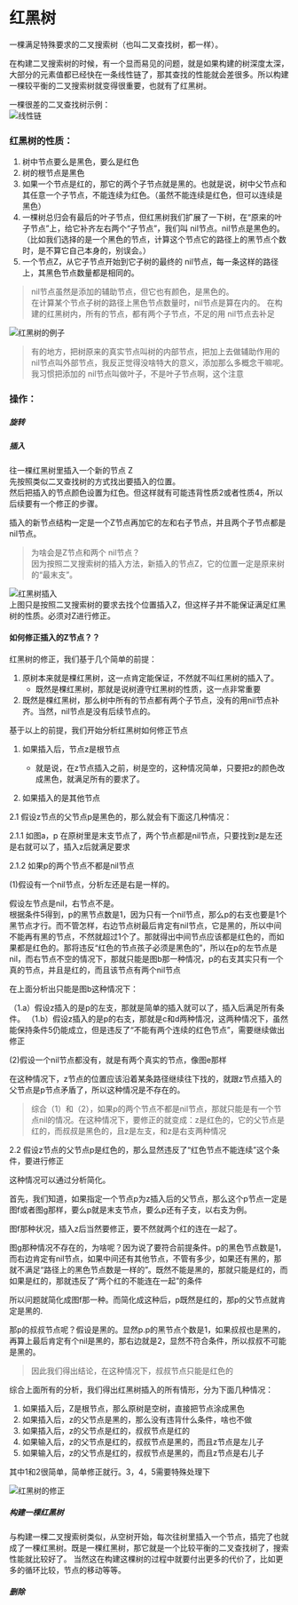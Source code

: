 # 红黑树

一棵满足特殊要求的二叉搜索树（也叫二叉查找树，都一样）。

在构建二叉搜索树的时候，有一个显而易见的问题，就是如果构建的树深度太深，大部分的元素值都已经快在一条线性链了，那其查找的性能就会差很多。所以构建一棵较平衡的二叉搜索树就变得很重要，也就有了红黑树。

一棵很差的二叉查找树示例：  
![线性链](./img/线性链.png)

### 红黑树的性质：

1. 树中节点要么是黑色，要么是红色
2. 树的根节点是黑色
3. 如果一个节点是红的，那它的两个子节点就是黑的。也就是说，树中父节点和其任意一个子节点，不能连续为红色。（虽然不能连续是红色，但可以连续是黑色）
4. 一棵树总归会有最后的叶子节点，但红黑树我们扩展了一下树，在“原来的叶子节点”上，给它补齐左右两个“子节点”，我们叫 nil节点。nil节点是黑色的。（比如我们选择的是一个黑色的节点，计算这个节点它的路径上的黑节点个数时，是不算它自己本身的，别误会。）
5. 一个节点Z，从它子节点开始到它子树的最终的 nil节点，每一条这样的路径上，其黑色节点数量都是相同的。  

> nil节点虽然是添加的辅助节点，但它也有颜色，是黑色的。  
> 在计算某个节点子树的路径上黑色节点数量时，nil节点是算在内的。
> 在构建的红黑树内，所有的节点，都有两个子节点，不足的用 nil节点去补足

![红黑树的例子](./img/红黑树的例子.png)

> 有的地方，把树原来的真实节点叫树的内部节点，把加上去做辅助作用的 nil节点叫外部节点，我反正觉得没啥特大的意义，添加那么多概念干嘛呢。
> 我习惯把添加的 nil节点叫做叶子，不是叶子节点啊，这个注意


### 操作：

##### 旋转



##### 插入

往一棵红黑树里插入一个新的节点 Z  
先按照类似二叉查找树的方式找出要插入的位置。  
然后把插入的节点颜色设置为红色。但这样就有可能违背性质2或者性质4，所以后续要有一个修正的步骤。  

插入的新节点结构一定是一个Z节点再加它的左和右子节点，并且两个子节点都是 nil节点。

> 为啥会是Z节点和两个 nil节点？  
> 因为按照二叉搜索树的插入方法，新插入的节点Z，它的位置一定是原来树的“最末支”。

![红黑树插入](./img/红黑树插入.png)  
上图只是按照二叉搜索树的要求去找个位置插入Z，但这样子并不能保证满足红黑树的性质。必须对Z进行修正。  

#### 如何修正插入的Z节点？？

红黑树的修正，我们基于几个简单的前提：  
1. 原树本来就是棵红黑树，这一点肯定能保证，不然就不叫红黑树的插入了。  
	- 既然是棵红黑树，那就是说树遵守红黑树的性质，这一点非常重要  
2. 既然是棵红黑树，那么树中所有的节点都有两个子节点，没有的用nil节点补齐。当然，nil节点是没有后续节点的。

基于以上的前提，我们开始分析红黑树如何修正节点  
1. 如果插入后，节点z是根节点  

	- 就是说，在z节点插入之前，树是空的，这种情况简单，只要把z的颜色改成黑色，就满足所有的要求了。  

2. 如果插入的是其他节点  

2.1 假设z节点的父节点p是黑色的，那么就会有下面这几种情况：

2.1.1 如图a，p 在原树里是末支节点了，两个节点都是nil节点，只要找到z是左还是右就可以了，插入z后就满足要求  

2.1.2 如果p的两个节点不都是nil节点

(1)假设有一个nil节点，分析左还是右是一样的。

假设左节点是nil，右节点不是。  
根据条件5得到，p的黑节点数是1，因为只有一个nil节点，那么p的右支也要是1个黑节点才行。而不管怎样，右边节点树最后肯定有nil节点，它是黑的，所以中间不能再有黑的节点，不然就超过1个了。那就得出中间节点应该都是红色的，而如果都是红色的。那将违反“红色的节点孩子必须是黑色的”，所以在p的左节点是nil，而右节点不空的情况下，那就只能是图b那一种情况，p的右支其实只有一个真的节点，并且是红的，而且该节点有两个nil节点

在上面分析出只能是图b这种情况下：

（1.a）假设z插入的是p的左支，那就是简单的插入就可以了，插入后满足所有条件。
（1.b）假设z插入的是p的右支，那就是c和d两种情况，这两种情况下，虽然能保持条件5仍能成立，但是违反了“不能有两个连续的红色节点”，需要继续做出修正

(2)假设一个nil节点都没有，就是有两个真实的节点，像图e那样

在这种情况下，z节点的位置应该沿着某条路径继续往下找的，就跟z节点插入的父节点是p节点矛盾了，所以这种情况是不存在的。

> 综合（1）和（2），如果p的两个节点不都是nil节点，那就只能是有一个节点nil的情况。在这种情况下，要修正的就变成：z是红色的，它的父节点是红的，而叔叔是黑色的，且z是左支，和z是右支两种情况

2.2 假设z节点的父节点p是红色的，那么显然违反了“红色节点不能连续”这个条件，要进行修正

这种情况可以通过分析简化。

首先，我们知道，如果指定一个节点p为z插入后的父节点，那么这个p节点一定是图f或者图g那样，要么p就是末支节点，要么p还有子支，以右支为例。

图f那种状况，插入z后当然要修正，要不然就两个红的连在一起了。  

图g那种情况不存在的，为啥呢？因为说了要符合前提条件。p的黑色节点数是1，而右边肯定有nil节点，如果中间还有其他节点，不管有多少，如果还有黑的，那就不满足“路径上的黑色节点数是一样的”。既然不能是黑的，那就只能是红的，而如果是红的，那就违反了“两个红的不能连在一起”的条件  

所以问题就简化成图f那一种。而简化成这种后，p既然是红的，那p的父节点就肯定是黑的.

那p的叔叔节点呢？假设是黑的。显然p.p的黑节点个数是1，如果叔叔也是黑的，再算上最后肯定有个nil是黑的，那右边就是2，显然不符合条件，所以叔叔不可能是黑的。

> 因此我们得出结论，在这种情况下，叔叔节点只能是红色的

综合上面所有的分析，我们得出红黑树插入的所有情形，分为下面几种情况：

1. 如果插入后，Z是根节点，那么原树是空树，直接把节点涂成黑色
2. 如果插入后，z的父节点是黑的，那么没有违背什么条件，啥也不做
3. 如果插入后，z的父节点是红的，叔叔节点是红的
4. 如果输入后，z的父节点是红的，叔叔节点是黑的，而且z节点是左儿子
5. 如果输入后，z的父节点是红的，叔叔节点是黑的，而且z节点是右儿子

其中1和2很简单，简单修正就行。3，4，5需要特殊处理下

![红黑树的修正](./img/红黑树的修正.png)
	

	


##### 构建一棵红黑树

与构建一棵二叉搜索树类似，从空树开始，每次往树里插入一个节点，插完了也就成了一棵红黑树。既是一棵红黑树，那它就是一个比较平衡的二叉查找树了，搜索性能就比较好了。
当然这在构建这棵树的过程中就要付出更多的代价了，比如更多的循环比较，节点的移动等等。


##### 删除